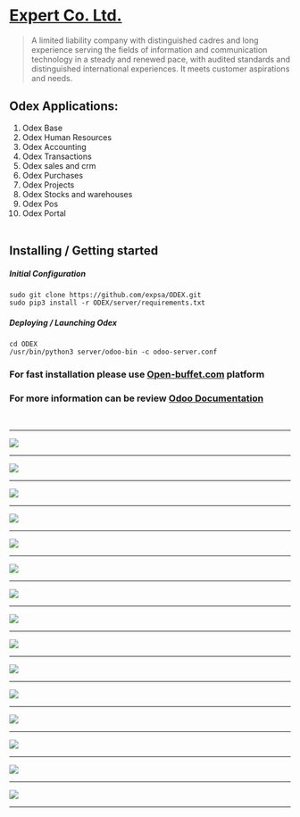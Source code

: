 #  [Expert Co. Ltd.](http://exp-sa.com/)

> A limited liability company with distinguished cadres and long experience serving the fields of information and communication technology in a steady and renewed pace, with audited standards and distinguished international experiences.
It meets customer aspirations and needs.


## Odex Applications:
1.  Odex Base 
2.  Odex Human Resources
3.  Odex Accounting
4.  Odex Transactions
5.  Odex sales and crm
6.  Odex Purchases
7.  Odex Projects
8.  Odex Stocks and warehouses
9.  Odex Pos
10. Odex Portal<br/><br/>
## Installing / Getting started
##### Initial Configuration
```shell
sudo git clone https://github.com/expsa/ODEX.git
sudo pip3 install -r ODEX/server/requirements.txt
```
##### Deploying / Launching Odex
```shell
cd ODEX
/usr/bin/python3 server/odoo-bin -c odoo-server.conf
```

### For fast installation please use [Open-buffet.com](https://open-buffet.com) platform
### For more information can be review [Odoo Documentation](https://www.odoo.com/documentation/11.0/setup/install.html#source-install)
<br/>
<hr/><img src="Document-page/Document-page-001.jpg" />
<hr/><img src="Document-page/Document-page-002.jpg" />
<hr/><img src="Document-page/Document-page-003.jpg" />
<hr/><img src="Document-page/Document-page-004.jpg" />
<hr/><img src="Document-page/Document-page-005.jpg" />
<hr/><img src="Document-page/Document-page-006.jpg" />
<hr/><img src="Document-page/Document-page-007.jpg" />
<hr/><img src="Document-page/Document-page-008.jpg" />
<hr/><img src="Document-page/Document-page-009.jpg" />
<hr/><img src="Document-page/Document-page-010.jpg" />
<hr/><img src="Document-page/Document-page-011.jpg" />
<hr/><img src="Document-page/Document-page-012.jpg" />
<hr/><img src="Document-page/Document-page-013.jpg" />
<hr/><img src="Document-page/Document-page-014.jpg" />
<hr/><img src="Document-page/Document-page-015.jpg" /><hr/>
